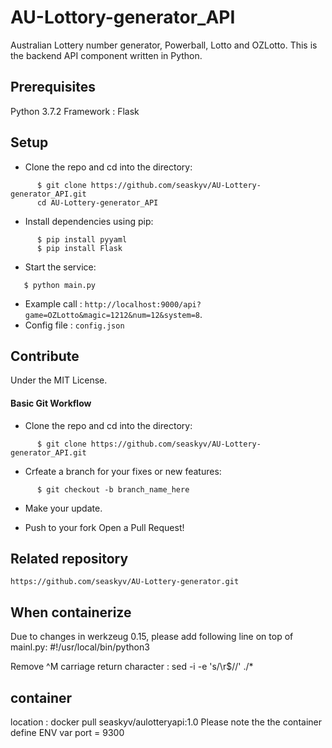 # AU-Lottory-generator_API
Australian Lottery number generator, Powerball, Lotto and OZLotto.
This is the backend API component written in Python.

## Prerequisites
Python 3.7.2
Framework : Flask

## Setup

- Clone the repo and cd into the directory:

```
      $ git clone https://github.com/seaskyv/AU-Lottery-generator_API.git
      cd AU-Lottery-generator_API
```
- Install dependencies using pip:

```
      $ pip install pyyaml
      $ pip install Flask
```
- Start the service:
  
```
   $ python main.py
```

- Example call :
`http://localhost:9000/api?game=OZLotto&magic=1212&num=12&system=8`.
- Config file : `config.json`

## Contribute
Under the MIT License. 

#### Basic Git Workflow

- Clone the repo and cd into the directory:

```
      $ git clone https://github.com/seaskyv/AU-Lottery-generator_API.git
```

- Crfeate a branch for your fixes or new features:

```
      $ git checkout -b branch_name_here
```

- Make your update.

- Push to your fork Open a Pull Request!

## Related repository
```https://github.com/seaskyv/AU-Lottery-generator.git```

## When containerize 
Due to changes in werkzeug 0.15, please add following line on top of mainl.py:
#!/usr/local/bin/python3

Remove ^M  carriage return character :
sed -i -e 's/\r$//' ./*
## container 
location : docker pull seaskyv/aulotteryapi:1.0
Please note the the container define ENV var port = 9300
